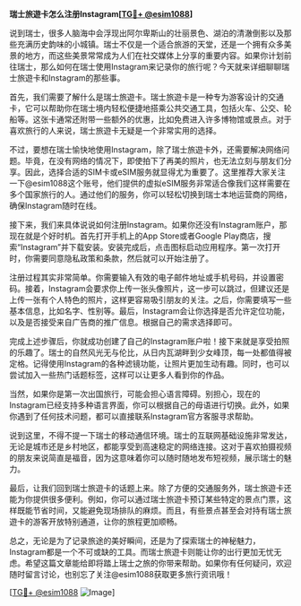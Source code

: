 **瑞士旅遊卡怎么注册Instagram[[TG💪+ @esim1088](https://t.me/s/esim1088)]**

说到瑞士，很多人脑海中会浮现出阿尔卑斯山的壮丽景色、湖泊的清澈倒影以及那些充满历史韵味的小城镇。瑞士不仅是一个适合旅游的天堂，还是一个拥有众多美景的地方，而这些美景常常成为人们在社交媒体上分享的重要内容。如果你计划前往瑞士，那么如何在瑞士使用Instagram来记录你的旅行呢？今天就来详细聊聊瑞士旅遊卡和Instagram的那些事。

首先，我们需要了解什么是瑞士旅遊卡。瑞士旅遊卡是一种专为游客设计的交通卡，它可以帮助你在瑞士境内轻松便捷地搭乘公共交通工具，包括火车、公交、轮船等。这张卡通常还附带一些额外的优惠，比如免费进入许多博物馆或景点。对于喜欢旅行的人来说，瑞士旅遊卡无疑是一个非常实用的选择。

不过，要想在瑞士愉快地使用Instagram，除了瑞士旅遊卡外，还需要解决网络问题。毕竟，在没有网络的情况下，即使拍下了再美的照片，也无法立刻与朋友们分享。因此，选择合适的SIM卡或eSIM服务就显得尤为重要了。这里推荐大家关注一下@esim1088这个账号，他们提供的虚拟eSIM服务非常适合像我们这样需要在多个国家旅行的人。通过他们的服务，你可以轻松切换到瑞士本地运营商的网络，确保Instagram随时在线。

接下来，我们来具体说说如何注册Instagram。如果你还没有Instagram账户，那现在就是个好时机。首先打开手机上的App Store或者Google Play商店，搜索“Instagram”并下载安装。安装完成后，点击图标启动应用程序。第一次打开时，你需要同意隐私政策和条款，然后就可以开始注册了。

注册过程其实非常简单。你需要输入有效的电子邮件地址或手机号码，并设置密码。接着，Instagram会要求你上传一张头像照片，这一步可以跳过，但建议还是上传一张有个人特色的照片，这样更容易吸引朋友的关注。之后，你需要填写一些基本信息，比如名字、性别等。最后，Instagram会让你选择是否允许定位功能，以及是否接受来自广告商的推广信息。根据自己的需求选择即可。

完成上述步骤后，你就成功创建了自己的Instagram账户啦！接下来就是享受拍照的乐趣了。瑞士的自然风光无与伦比，从日内瓦湖畔到少女峰顶，每一处都值得被定格。记得使用Instagram的各种滤镜功能，让照片更加生动有趣。同时，也可以尝试加入一些热门话题标签，这样可以让更多人看到你的作品。

当然，如果你是第一次出国旅行，可能会担心语言障碍。别担心，现在的Instagram已经支持多种语言界面，你可以根据自己的母语进行切换。此外，如果你遇到了任何技术问题，都可以直接联系Instagram官方客服寻求帮助。

说到这里，不得不提一下瑞士的移动通信环境。瑞士的互联网基础设施非常发达，无论是城市还是乡村地区，都能享受到高速稳定的网络连接。这对于喜欢拍摄视频的朋友来说简直是福音，因为这意味着你可以随时随地发布短视频，展示瑞士的魅力。

最后，让我们回到瑞士旅遊卡的话题上来。除了方便的交通服务外，瑞士旅遊卡还能为你提供很多便利。例如，你可以通过瑞士旅遊卡预订某些特定的景点门票，这样既能节省时间，又能避免现场排队的麻烦。而且，有些景点甚至会对持有瑞士旅遊卡的游客开放特别通道，让你的旅程更加顺畅。

总之，无论是为了记录旅途的美好瞬间，还是为了探索瑞士的神秘魅力，Instagram都是一个不可或缺的工具。而瑞士旅遊卡则能让你的出行更加无忧无虑。希望这篇文章能给即将踏上瑞士之旅的你带来帮助。如果你有任何疑问，欢迎随时留言讨论，也别忘了关注@esim1088获取更多旅行资讯哦！

[[TG💪+ @esim1088](https://t.me/s/esim1088) ![Image](https://i.postimg.cc/4NQfJmqS/Snipaste-2025-05-13-00-14-12.png)]